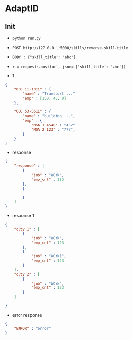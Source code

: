 # AdaptID

## Init

- `python run.py`
- `POST http://127.0.0.1:5000/skills/reverse-skill-title`
- `BODY : {"skill_title": "abc"}`
- `r = requests.post(url, json= {'skill_title': 'abc'})`

- 1

```JSON
{
    "OCC 11-1011" : {
        "name" : "Transport ...",
        "emp" : [150, 40, 0]
    },

    "OCC 53-5511" : {
        "name" : "building ...",
        "emp" : {
            "MSA 1 4546" : "452",
            "MSA 2 123" : "777",
        }
    }
}
```

- response

```JSON
{
    "response" : [
        {
            "job" : "WOrk",
            "emp_cnt" : 123
        },
        {

        }
    ]
}
```

- response 1

```JSON
{
    "city 1" : [
        {
            "job" : "WOrk",
            "emp_cnt" : 123
        },
        {
            "job" : "WOrk1",
            "emp_cnt" : 123
        }
    ],
    "city 2" : [
        {
            "job" : "WOrk",
            "emp_cnt" : 123
        }
    ]

}
```

- error response

```JSON
{
    "ERROR" : "error"
}
```
